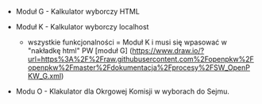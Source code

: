 * Moduł G - Kalkulator wyborczy HTML

* Moduł K - Kalkulator wyborczy localhost

    - wszystkie funkcjonalności = Moduł K i musi się wpasować w "nakładkę html" PW [moduł G] (https://www.draw.io/?url=https%3A%2F%2Fraw.githubusercontent.com%2Fopenpkw%2Fopenpkw%2Fmaster%2Fdokumentacja%2Fprocesy%2FSW_OpenPKW_G.xml)

* Modu O - Klakulator dla Okrgowej Komisji w wyborach do Sejmu.
